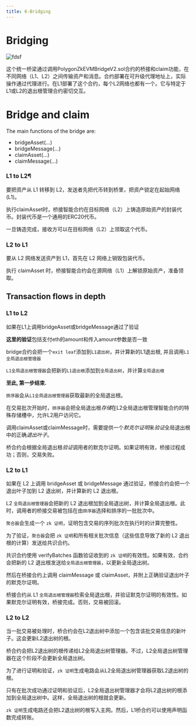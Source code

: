 ```yaml
---
title: 6-Bridging
---
```

# Bridging

![fdsf](https://docs.polygon.technology/img/cdk/high-level-architecture/bridging-class-diagram.png)

这个统一桥梁通过调用PolygonZkEVMBridgeV2.sol合约的桥接和claim功能，在不同网络（L1、L2）之间传输资产和消息。合约部署在可升级代理地址上，实际操作通过代理进行。在L1部署了这个合约，每个L2网络也都有一个。它与特定于L1或L2的退出根管理合约密切交互。

# Bridge and claim

The main functions of the bridge are:

 - bridgeAsset(...)
- bridgeMessage(...)
 - claimAsset(...)
 - claimMessage(...)

### L1 to L2¶


要把资产从 L1 转移到 L2，发送者先把代币转到桥里，把资产锁定在起始网络 (L1)。


执行claimAsset时，桥接智能合约在目标网络（L2）上铸造原始资产的封装代币。封装代币是一个通用的ERC20代币。

一旦铸造完成，接收方可以在目标网络（L2）上领取这个代币。


### L2 to L1

要从 L2 网络发送资产到 L1，首先在 L2 网络上销毁包装代币。

执行 claimAsset 时，桥接智能合约会在源网络（L1）上解锁原始资产，准备领取。

## Transaction flows in depth
### L1 to L2
如果在L1上调用bridgeAsset或bridgeMessage通过了验证

**这里的验证**包括支付eth的amount和传入amount参数是否一致

bridge合约会把一个`exit leaf`添加到`L1退出树`，并计算新的L1退出根, 并且调用`L1全局退出根管理器`

`L1全局退出根管理器`会把新的`L1退出根`添加到`全局退出树`，并计算`全局退出根`

**至此, 第一步结束.**

`排序器`会从`L1全局退出根管理器`获取最新的全局退出根。

在交易批次开始时，`排序器`会把全局退出根*存储*在L2全局退出根管理智能合约的特殊存储槽中，允许L2用户访问它。

调用claimAsset或claimMessage时，需要提供一个*默克尔证明*来*验证*全局退出根中的正确*退出叶子*。

桥合约会根据全局退出根*验证*调用者的默克尔证明。如果证明有效，桥接过程成功；否则，交易失败。

### L2 to L1
如果在 L2 上调用 bridgeAsset 或 bridgeMessage 通过验证，桥接合约会把一个退出叶子加到 L2 退出树，并计算新的 L2 退出根。

L2 `全局退出根管理器`会把新的 L2 退出根加到全局退出树，并计算全局退出根。此时，调用者的桥接交易被包括在由`排序器`选择和排序的一批批次中。

`聚合器`会生成一个 `zk 证明`，证明包含交易的序列批次在执行时的计算完整性。

为了验证，`聚合器`会把 `zk 证明`和所有相关批次信息（这些信息导致了新的 L2 退出根的计算）发送给共识合约。

共识合约使用 verifyBatches 函数验证收到的 `zk 证明`的有效性。如果有效，合约会把新的 L2 退出根发送给`全局退出根管理器`，以更新全局退出树。

然后在桥接合约上调用 claimMessage 或 claimAsset，并附上正确验证退出叶子的默克尔证明。

桥接合约从 L1 `全局退出根管理器`检索全局退出根，并验证默克尔证明的有效性。如果默克尔证明有效，桥接完成。否则，交易被回滚。

### L2 to L2

当一批交易被处理时，桥合约会在L2退出树中添加一个包含该批交易信息的新叶子。这会更新L2退出树的根。

桥合约会把L2退出树的根传递给L2全局退出树管理器。不过，L2全局退出树管理器在这个阶段不会更新全局退出树。

为了进行证明和验证，`zk 证明`生成电路会从L2全局退出树管理器获取L2退出树的根。

只有在批次成功通过证明和验证后，L2全局退出树管理器才会将L2退出树的根添加到全局退出树中。这样，全局退出树的根就会更新。

`zk 证明`生成电路还会把L2退出树的根写入主网。然后，L1桥合约可以使用声明函数完成转账。